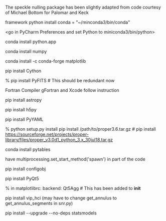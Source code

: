 The speckle nulling package has been slightly adapted from code courtesy of Michael Bottom for Palomar and Keck

framework python install
conda = "~/minconda3/bin/conda"

<go in PyCharm Preferences and set Python to miniconda3/bin/python>
<do the rest of the commands in that terminal>

conda install python.app

conda install numpy

conda install -c conda-forge matplotlib

pip install Cython

% pip install PyFITS # This should be redundant now

Fortran Compiler gFortran and Xcode follow instruction

pip install astropy

pip install h5py

pip install PyYAML

% <cd to downloaded and unzipped proper directory> python setup.py install
pip install /path/to/proper3.6.tar.gz # pip install https://sourceforge.net/projects/proper-library/files/proper_v3.0d1_python_3.x_30jul18.tar.gz

conda install pytables

have multiprocessing.set_start_method('spawn') in part of the code

pip install configobj

pip install PyQt5

% in matplotlibrc: backend: Qt5Agg # This has been added to __init__

pip install vip_hci (may have to change get_annulus to get_annulus_segments in snr.py)

pip install --upgrade --no-deps statsmodels